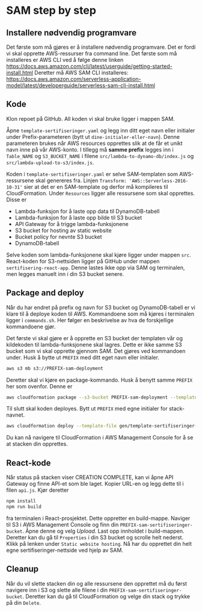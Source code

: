 # SAM step by step

## Installere nødvendig programvare
Det første som må gjøres er å installere nødvendig programvare. Det er fordi vi skal opprette AWS-ressurser fra command line.
Det første som må installeres er AWS CLI ved å følge denne linken https://docs.aws.amazon.com/cli/latest/userguide/getting-started-install.html
Deretter må AWS SAM CLI installeres: https://docs.aws.amazon.com/serverless-application-model/latest/developerguide/serverless-sam-cli-install.html

## Kode
Klon repoet på GitHub. All koden vi skal bruke ligger i mappen SAM.

Åpne `template-sertifiseringer.yaml` og legg inn ditt eget navn eller initialer under Prefix-parameteren (bytt ut `dine-initialer-eller-navn`). Denne parameteren brukes når AWS resources opprettes slik at de får et unikt navn inne på vår AWS-konto. I tillegg må **samme prefix** legges inn i `Table_NAME` og `S3_BUCKET_NAME` i filene `src/lambda-to-dynamo-db/index.js` og `src/lambda-upload-to-s3/index.js`.

Koden i `template-sertifiseringer.yaml` er selve SAM-templaten som AWS-ressursene skal genereres fra. Linjen `Transform: 'AWS::Serverless-2016-10-31'` sier at det er en SAM-template og derfor må kompileres til CloudFormation. Under `Resources` ligger alle ressursene som skal opprettes. Disse er

- Lambda-funksjon for å laste opp data til DynamoDB-tabell
- Lambda-funksjon for å laste opp bilde til S3 bucket
- API Gateway for å trigge lambda-funksjonene
- S3 bucket for hosting av static website
- Bucket policy for nevnte S3 bucket
- DynamoDB-tabell

Selve koden som lambda-funksjonene skal kjøre ligger under mappen `src`. React-koden for S3-nettsiden ligger på GitHub under mappen `sertifisering-react-app`. Denne lastes ikke opp via SAM og terminalen, men legges manuelt inn i din S3 bucket senere.

## Package and deploy
Når du har endret på prefix og navn for S3 bucket og DynamoDB-tabell er vi klare til å deploye koden til AWS. Kommandoene som må kjøres i terminalen ligger i `commands.sh`. Her følger en beskrivelse av hva de forskjellige kommandoene gjør.

Det første vi skal gjøre er å opprette en S3 bucket der templaten vår og kildekoden til lambda-funksjonene skal lagres. Dette er ikke samme S3 bucket som vi skal opprette gjennom SAM. Det gjøres ved kommandoen under. Husk å bytte ut `PREFIX` med ditt eget navn eller initialer.
```bash 
aws s3 mb s3://PREFIX-sam-deployment
```

Deretter skal vi kjøre en package-kommando. Husk å benytt samme `PREFIX` her som ovenfor. Denne er 
```bash 
aws cloudformation package --s3-bucket PREFIX-sam-deployment --template-file template-sertifiseringer.yaml --output-template-file gen/template-sertifiseringer-generated.yaml
```

Til slutt skal koden deployes. Bytt ut `PREFIX` med egne initialer for stack-navnet.
```bash 
aws cloudformation deploy --template-file gen/template-sertifiseringer-generated.yaml --stack-name PREFIX-sam-stack --capabilities CAPABILITY_IAM
```

Du kan nå navigere til CloudFormation i AWS Management Console for å se at stacken din opprettes. 

## React-kode
Når status på stacken viser CREATION COMPLETE, kan vi åpne API Gateway og finne API-et som ble laget. Kopier URL-en og legg dette til i filen `api.js`. Kjør deretter
```bash 
npm install
npm run build
```
fra terminalen i React-prosjektet. Dette oppretter en build-mappe. Naviger til S3 i AWS Management Console og finn din `PREFIX-sam-sertifiseringer-bucket`. Åpne denne og velg *Upload*. Last opp innholdet i build-mappen. Deretter kan du gå til `Properties` i din S3 bucket og scrolle helt nederst. Klikk på lenken under `Static website hosting`. Nå har du opprettet din helt egne sertifiseringer-nettside ved hjelp av SAM.

## Cleanup
Når du vil slette stacken din og alle ressursene den opprettet må du først navigere inn i S3 og slette alle filene i din `PREFIX-sam-sertifiseringer-bucket`. Deretter kan du gå til CloudFormation og velge din stack og trykke på din `Delete`.
